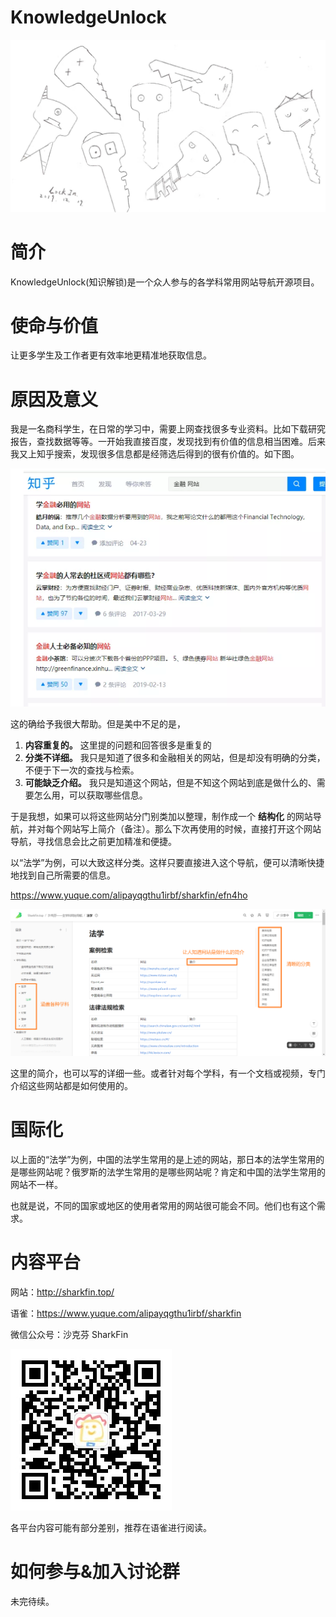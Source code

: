 # KnowledgeUnlock

![picture](picture.jpg)

# 简介

KnowledgeUnlock(知识解锁)是一个众人参与的各学科常用网站导航开源项目。



# 使命与价值

让更多学生及工作者更有效率地更精准地获取信息。



# 原因及意义

我是一名商科学生，在日常的学习中，需要上网查找很多专业资料。比如下载研究报告，查找数据等等。一开始我直接百度，发现找到有价值的信息相当困难。后来我又上知乎搜索，发现很多信息都是经筛选后得到的很有价值的。如下图。

![image_1](image_1.png)

这的确给予我很大帮助。但是美中不足的是，

1. **内容重复的。** 这里提的问题和回答很多是重复的
2. **分类不详细。** 我只是知道了很多和金融相关的网站，但是却没有明确的分类，不便于下一次的查找与检索。
3. **可能缺乏介绍。** 我只是知道这个网站，但是不知这个网站到底是做什么的、需要怎么用，可以获取哪些信息。



于是我想，如果可以将这些网站分门别类加以整理，制作成一个 **结构化** 的网站导航，并对每个网站写上简介（备注）。那么下次再使用的时候，直接打开这个网站导航，寻找信息会比之前更加精准和便捷。

以“法学”为例，可以大致这样分类。这样只要直接进入这个导航，便可以清晰快捷地找到自己所需要的信息。

https://www.yuque.com/alipayqgthu1irbf/sharkfin/efn4ho

![image_2](image_2.png)

这里的简介，也可以写的详细一些。或者针对每个学科，有一个文档或视频，专门介绍这些网站都是如何使用的。



# 国际化

以上面的“法学”为例，中国的法学生常用的是上述的网站，那日本的法学生常用的是哪些网站呢？俄罗斯的法学生常用的是哪些网站呢？肯定和中国的法学生常用的网站不一样。

也就是说，不同的国家或地区的使用者常用的网站很可能会不同。他们也有这个需求。

# 内容平台

网站：http://sharkfin.top/ 

语雀：https://www.yuque.com/alipayqgthu1irbf/sharkfin

微信公众号：沙克芬 SharkFin

![QR](QR.jpg)

各平台内容可能有部分差别，推荐在语雀进行阅读。



# 如何参与&加入讨论群

未完待续。



